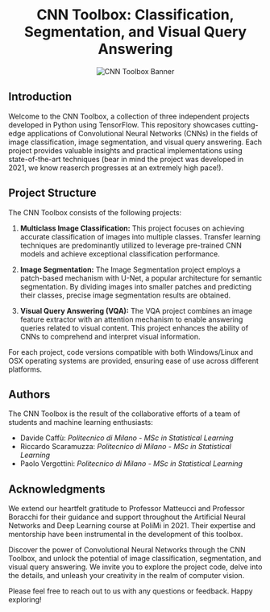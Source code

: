 <h1 align="center">CNN Toolbox: Classification, Segmentation, and Visual Query Answering</h1>

<p align="center">
  <img src="https://www.kaleabtessera.com/media/icon_huee585d3feb74d4cfdb431de9b1d76912_24111_512x512_fill_lanczos_center_3.png" alt="CNN Toolbox Banner">
</p>

## Introduction

Welcome to the CNN Toolbox, a collection of three independent projects developed in Python using TensorFlow. This repository showcases cutting-edge applications of Convolutional Neural Networks (CNNs) in the fields of image classification, image segmentation, and visual query answering. Each project provides valuable insights and practical implementations using state-of-the-art techniques (bear in mind the project was developed in 2021, we know reaserch progresses at an extremely high pace!).

## Project Structure

The CNN Toolbox consists of the following projects:

1. **Multiclass Image Classification:** This project focuses on achieving accurate classification of images into multiple classes. Transfer learning techniques are predominantly utilized to leverage pre-trained CNN models and achieve exceptional classification performance.

2. **Image Segmentation:** The Image Segmentation project employs a patch-based mechanism with U-Net, a popular architecture for semantic segmentation. By dividing images into smaller patches and predicting their classes, precise image segmentation results are obtained.

3. **Visual Query Answering (VQA):** The VQA project combines an image feature extractor with an attention mechanism to enable answering queries related to visual content. This project enhances the ability of CNNs to comprehend and interpret visual information.

For each project, code versions compatible with both Windows/Linux and OSX operating systems are provided, ensuring ease of use across different platforms.

## Authors

The CNN Toolbox is the result of the collaborative efforts of a team of students and machine learning enthusiasts:

- Davide Caffù: *Politecnico di Milano - MSc in Statistical Learning*
- Riccardo Scaramuzza: *Politecnico di Milano - MSc in Statistical Learning*
- Paolo Vergottini: *Politecnico di Milano - MSc in Statistical Learning*

## Acknowledgments

We extend our heartfelt gratitude to Professor Matteucci and Professor Boracchi for their guidance and support throughout the Artificial Neural Networks and Deep Learning course at PoliMi in 2021. Their expertise and mentorship have been instrumental in the development of this toolbox.

Discover the power of Convolutional Neural Networks through the CNN Toolbox, and unlock the potential of image classification, segmentation, and visual query answering. We invite you to explore the project code, delve into the details, and unleash your creativity in the realm of computer vision.

Please feel free to reach out to us with any questions or feedback. Happy exploring!
